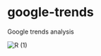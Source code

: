 # google-trends

Google trends analysis


![R (1)](https://github.com/DarkStarStrix/google-trends/assets/108637439/2c54ddd5-228c-47f1-9dac-c30b1fea8b88)
